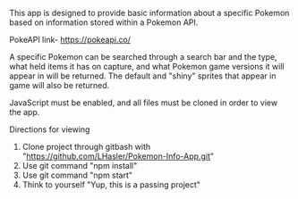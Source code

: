 This app is designed to provide basic information about a specific Pokemon based on information stored within a Pokemon API.

PokeAPI link- https://pokeapi.co/

A specific Pokemon can be searched through a search bar and the type, what held items it has on capture, and what Pokemon game versions it will appear in will be returned. The default and "shiny" sprites that appear in game will also be returned.

JavaScript must be enabled, and all files must be cloned in order to view the app.

Directions for viewing
1. Clone project through gitbash with "https://github.com/LHasler/Pokemon-Info-App.git"
2. Use git command "npm install"
3. Use git command "npm start"
4. Think to yourself "Yup, this is a passing project"
